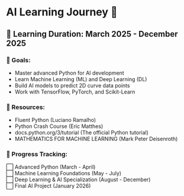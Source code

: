 # AI Learning Journey 🚀
## 📅 Learning Duration: March 2025 - December 2025

### 🎯 Goals:
- Master advanced Python for AI development
- Learn Machine Learning (ML) and Deep Learning (DL)
- Build AI models to predict 2D curve data points
- Work with TensorFlow, PyTorch, and Scikit-Learn

### 💾 Resources:
- Fluent Python (Luciano Ramalho)
- Python Crash Course (Eric Matthes)
- docs.python.org/3/tutorial (The official Python tutorial)
- MATHEMATICS FOR MACHINE LEARNING (Mark Peter Deisenroth)

### 📌 Progress Tracking:
⬜ Advanced Python (March - April)  
⬜ Machine Learning Foundations (May - July)  
⬜ Deep Learning & AI Specialization (August - December)  
⬜ Final AI Project (January 2026)  
